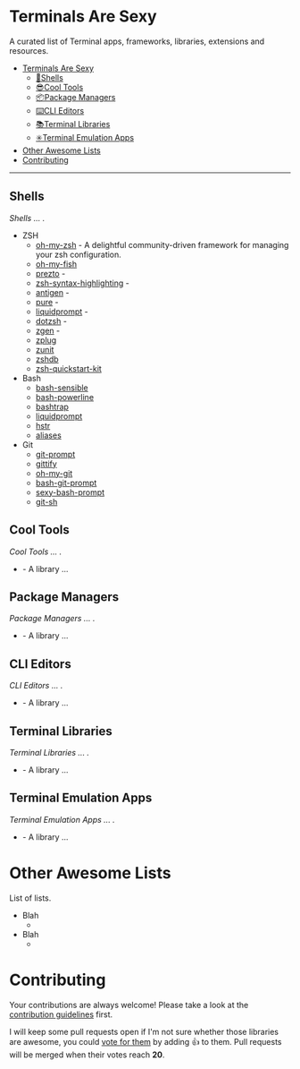 # Terminals Are Sexy

A curated list of Terminal apps, frameworks, libraries, extensions and resources.

- [Terminals Are Sexy](#terminals-are-sexy)
	- [🐢Shells](#shells)
	- [😎Cool Tools](#cool-tools)
	- [📦Package Managers](#package-managers)
	- [⌨️CLI Editors](#cli-editors)
	- [📚Terminal Libraries](#terminal-libraries)
	- [✳️Terminal Emulation Apps](#terminal-emulation-apps)
- [Other Awesome Lists](#other-awesome-lists)
- [Contributing](#contributing)

- - -

## Shells

*Shells ... .*

* ZSH
	* [oh-my-zsh](https://github.com/robbyrussell/oh-my-zsh) - A delightful community-driven framework for managing your zsh configuration.
	* [oh-my-fish](https://github.com/oh-my-fish/oh-my-fish)
	* [prezto](https://github.com/sorin-ionescu/prezto) - 
	* [zsh-syntax-highlighting](https://github.com/zsh-users/zsh-syntax-highlighting) - 
	* [antigen](https://github.com/zsh-users/antigen) - 
	* [pure](https://github.com/sindresorhus/pure) - 
	* [liquidprompt](https://github.com/nojhan/liquidprompt) - 
	* [dotzsh](https://github.com/dotphiles/dotzsh) - 
	* [zgen](https://github.com/tarjoilija/zgen) - 
	* [zplug](https://github.com/zplug/zplug)
	* [zunit](https://github.com/molovo/zunit)
	* [zshdb](https://github.com/rocky/zshdb)
	* [zsh-quickstart-kit](https://github.com/unixorn/zsh-quickstart-kit)
* Bash
 	* [bash-sensible](https://github.com/mrzool/bash-sensible)
 	* [bash-powerline](https://github.com/riobard/bash-powerline)
 	* [bashtrap](https://github.com/barryclark/bashstrap)
 	* [liquidprompt](https://github.com/nojhan/liquidprompt)
 	* [hstr](https://github.com/dvorka/hstr)
 	* [aliases](https://github.com/sebglazebrook/aliases)
* Git
	* [git-prompt](https://github.com/lvv/git-prompt)
	* [gittify](https://github.com/momeni/gittify)
	* [oh-my-git](https://github.com/arialdomartini/oh-my-git)
	* [bash-git-prompt](https://github.com/magicmonty/bash-git-prompt)
	* [sexy-bash-prompt](https://github.com/twolfson/sexy-bash-prompt)
	* [git-sh](https://github.com/rtomayko/git-sh)

## Cool Tools

*Cool Tools ... .*

* [](https://github.com/...) - A library ...



## Package Managers

*Package Managers ... .*

* [](https://github.com/...) - A library ...



## CLI Editors

*CLI Editors ... .*

* [](https://github.com/...) - A library ...



## Terminal Libraries

*Terminal Libraries ... .*

* [](https://github.com/...) - A library ...



## Terminal Emulation Apps

*Terminal Emulation Apps ... .*

* [](https://github.com/...) - A library ...




# Other Awesome Lists

List of lists.

* Blah
    * [](https://github.com/sindresorhus/awesome)
* Blah
    * [](https://github.com/...)

# Contributing

Your contributions are always welcome! Please take a look at the [contribution guidelines](https://github.com/vinta/terminals-are-sexy/blob/master/CONTRIBUTING.md) first.

I will keep some pull requests open if I'm not sure whether those libraries are awesome, you could [vote for them](https://github.com/vinta/awesome-python/pulls) by adding :+1: to them. Pull requests will be merged when their votes reach **20**.